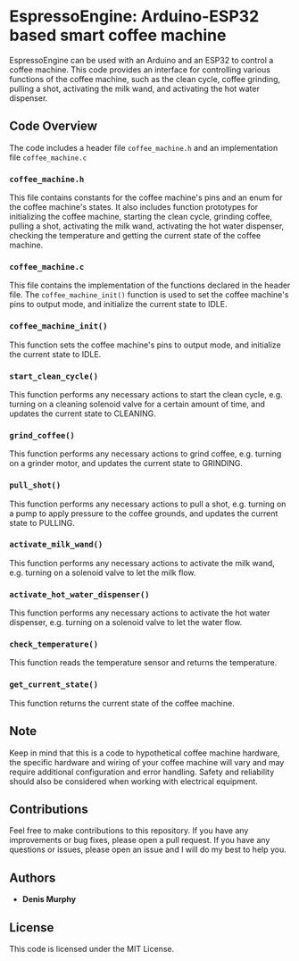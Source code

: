 # EspressoEngine:  Arduino-ESP32 based smart coffee machine

EspressoEngine can be used with an Arduino and an ESP32 to control a coffee machine. This code provides an interface for controlling various functions of the coffee machine, such as the clean cycle, coffee grinding, pulling a shot, activating the milk wand, and activating the hot water dispenser.

## Code Overview
The code includes a header file `coffee_machine.h` and an implementation file `coffee_machine.c`

### `coffee_machine.h`
This file contains constants for the coffee machine's pins and an enum for the coffee machine's states. It also includes function prototypes for initializing the coffee machine, starting the clean cycle, grinding coffee, pulling a shot, activating the milk wand, activating the hot water dispenser, checking the temperature and getting the current state of the coffee machine.

### `coffee_machine.c`
This file contains the implementation of the functions declared in the header file. The `coffee_machine_init()` function is used to set the coffee machine's pins to output mode, and initialize the current state to IDLE.

### `coffee_machine_init()`
This function sets the coffee machine's pins to output mode, and initialize the current state to IDLE.

### `start_clean_cycle()`
This function performs any necessary actions to start the clean cycle, e.g. turning on a cleaning solenoid valve for a certain amount of time, and updates the current state to CLEANING.

### `grind_coffee()`
This function performs any necessary actions to grind coffee, e.g. turning on a grinder motor, and updates the current state to GRINDING.

### `pull_shot()`
This function performs any necessary actions to pull a shot, e.g. turning on a pump to apply pressure to the coffee grounds, and updates the current state to PULLING.

### `activate_milk_wand()`
This function performs any necessary actions to activate the milk wand, e.g. turning on a solenoid valve to let the milk flow.

### `activate_hot_water_dispenser()`
This function performs any necessary actions to activate the hot water dispenser, e.g. turning on a solenoid valve to let the water flow.

### `check_temperature()`
This function reads the temperature sensor and returns the temperature.

### `get_current_state()`
This function returns the current state of the coffee machine.

## Note
Keep in mind that this is a code to hypothetical coffee machine hardware, the specific hardware and wiring of your coffee machine will vary and may require additional configuration and error handling. Safety and reliability should also be considered when working with electrical equipment.

## Contributions
Feel free to make contributions to this repository. If you have any improvements or bug fixes, please open a pull request. If you have any questions or issues, please open an issue and I will do my best to help you.

## Authors

-   **Denis Murphy**

## License
This code is licensed under the MIT License.
